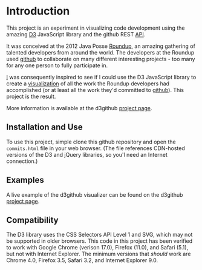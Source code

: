 # Introduction

This project is an experiment in visualizing code development using the amazing [D3][d3home] JavaScript library and the github REST [API][githubapi].

It was conceived at the 2012 Java Posse [Roundup][roundup], an amazing gathering of talented developers from around the world. The developers at the Roundup used [github][github] to collaborate on many different interesting projects - too many for any one person to fully participate in.

[I][githubmtye] was consequently inspired to see if I could use the D3 JavaScript library to create a [visualization][visarticle] of all the work the Roundup developers had accomplished (or at least all the work they'd committed to [github][githubjpr]). This project is the result.

More information is available at the d3github [project page][d3githubpage].

[d3home]: http://d3js.org/ "D3 (Data-Driven Documents) website"
[githubapi]: http://developer.github.com/v3/
[roundup]: http://www.mindviewinc.com/Conferences/JavaPosseRoundup/
[github]: https://github.com/ "Duh!"
[githubmtye]: https://github.com/mtye
[visarticle]: http://en.wikipedia.org/wiki/Information_visualization
[githubjpr]: https://github.com/JavaPosseRoundup "Java Posse Roundup at github"
[d3githubpage]: http://javaposseroundup.github.com/d3github/

## Installation and Use

To use this project, simple clone this github repository and open the ```commits.html``` file in your web browser. (The file references CDN-hosted versions of the D3 and jQuery libraries, so you'l need an Internet connection.)

## Examples

A live example of the d3github visualizer can be found on the d3github [project page][d3githubpage].

## Compatibility

The D3 library uses the CSS Selectors API Level 1 and SVG, which may not be supported in older browsers. This code in this project has been verified to work with Google Chrome (verison 17.0), Firefox (11.0), and Safari (5.1), but not with Internet Explorer. The minimum versions that _should_ work are Chrome 4.0, Firefox 3.5, Safari 3.2, and Internet Explorer 9.0.